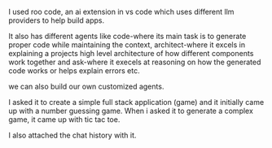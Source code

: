 I used roo code, an ai extension in vs code which uses different llm providers to help build apps. 

It also has different agents like 
code-where its main task is to generate proper code while maintaining the context,
architect-where it excels in explaining a projects high level architecture of how different components work together and 
ask-where it execels at reasoning on how the generated code works or helps explain errors etc. 


we can also build our own customized agents. 

I asked it to create a simple full stack application (game) and it initially came up with a number guessing game. When i asked it to generate a complex game, it came up with tic tac toe.

I also attached the chat history with it.
